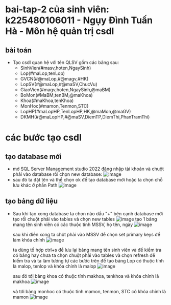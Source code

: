 # bai-tap-2 của sinh viên: k225480106011 - Ngụy Đình Tuấn Hà - Môn hệ quản trị csdl

## bài toán
  - Tạo csdl quan hệ với tên QLSV gồm các bảng sau:
    + SinhVien(#masv,hoten,NgaySinh)
    + Lop(#maLop,tenLop)
    + GVCN(#@maLop,#@magv,#HK)
    + LopSV(#@maLop,#@maSV,ChucVu)
    + GiaoVien(#magv,hoten,NgaySinh,@maBM)
    + BoMon(#MaBM,tenBM,@maKhoa)
    + Khoa(#maKhoa,tenKhoa)
    + MonHoc(#mamon,Tenmon,STC)
    + LopHP(#maLopHP,TenLopHP,HK,@maMon,@maGV)
    + DKMH(#@maLopHP,#@maSV,DiemTP,DiemThi,PhanTramThi)
  # các bước tạo csdl
  ## tạo database mới
  - mở SQL Server Management studio 2022 đăng nhập tài khoản và chuột phải vào database rồi chọn new database:
![image](https://github.com/user-attachments/assets/1b89cd3b-7d91-4adb-85bc-fdd9b1fb1e1c)
  - sau đó ta đặt tên và thể chọn ok để tạo database mới hoặc ta chọn chỗ lưu khác ở phần Path
![image](https://github.com/user-attachments/assets/587527bd-98bd-4ba1-a22e-0b12acf95913)
  ## tạo bảng dữ liệu
  - Sau khi tạo xong database ta chọn nào dấu "+" bên cạnh database mới tạo rồi chuột phải vào tables và chọn new tables
![image](https://github.com/user-attachments/assets/fbfaca8a-fd21-45e1-9025-98445c18608b)
    tạo 1 bảng mang tên sinh viên có các thuộc tính MSSV, họ tên, ngày
    ![image](https://github.com/user-attachments/assets/ef42ea41-724b-428c-b6b8-dd91a1a562a3)

    sau khi điền xong ta chột phải vào MSSV để chọn set primary keys để làm khóa chính
    ![image](https://github.com/user-attachments/assets/d19973d4-0e06-4a19-bc5d-010774a99ea6)
    
    ta dùng tổ hợp ctrl+s để lưu lại bảng mang tên sinh viên và để kiểm tra có bảng hay chưa ta chọn chuột phải vào tables và chọn refresh để kiểm tra
    và ta làm tương tự các bước trên để tạo bảng Lop có thuộc tính là malop, tenlop và khóa chính là malop
    ![image](https://github.com/user-attachments/assets/5af16604-750e-411e-ac4c-7eca4319600d)

    sau đó tới bảng khoa có thuộc tính makhoa, tenkhoa và khóa chính là makhoa
    ![image](https://github.com/user-attachments/assets/648dab46-3e19-4842-ae44-e7d6d3bdfb00)

    và tới bảng monhoc có thuộc tính mamon, tenmon, STC có khóa chính là mamon
    ![image](https://github.com/user-attachments/assets/e07e9b58-1d20-49e2-bcb2-3894f0ed54da)

    







